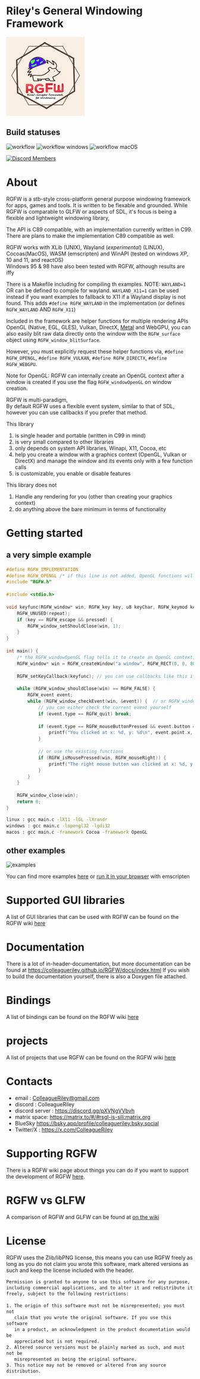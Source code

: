 # Riley's General Windowing Framework
![THE RGFW Logo](https://github.com/ColleagueRiley/RGFW/blob/main/logo.png?raw=true)

## Build statuses
![workflow](https://github.com/ColleagueRiley/RGFW/actions/workflows/linux.yml/badge.svg)
![workflow windows](https://github.com/ColleagueRiley/RGFW/actions/workflows/windows.yml/badge.svg)
![workflow macOS](https://github.com/ColleagueRiley/RGFW/actions/workflows/macos.yml/badge.svg)

[![Discord Members](https://img.shields.io/discord/829003376532258816.svg?label=Discord&logo=discord)](https://discord.gg/pXVNgVVbvh)

# About
RGFW is a stb-style cross-platform general purpose windowing framework for apps, games and tools. It is written to be flexable and grounded. While RGFW is comparable to GLFW or aspects of SDL, it's focus is being a flexible and lightweight windowing library,

The API is C89 compatible, with an implementation currently written in C99. There are plans to make the implementation C89 compatible as well.

RGFW works with XLib (UNIX), Wayland (*experimental*) (LINUX), Cocoas(MacOS), WASM (emscripten) and WinAPI (tested on windows *XP*, 10 and 11, and reactOS)\
Windows 95 & 98 have also been tested with RGFW, although results are iffy

There is a Makefile including for compiling th examples. NOTE: `WAYLAND=1` OR  can be defined to compile for wayland. `WAYLAND_X11=1` can be used instead if you want examples to fallback to X11 if a Wayland display is not found. This adds `#define RGFW_WAYLAND` in the implementation (or defines `RGFW_WAYLAND` AND `RGFW_X11`)

Included in the framework are helper functions for multiple rendering APIs OpenGL (Native, EGL, GLES), Vulkan, DirectX, [Metal](https://github.com/ColleagueRiley/RGFW/blob/main/examples/metal/metal.m) and WebGPU, you can also easily blit raw data directly onto the window with the `RGFW_surface` object using `RGFW_window_blitSurface`.

However, you must explicitly request these helper functions via, `#define RGFW_OPENGL`, `#define RGFW_VULKAN`, `#define RGFW_DIRECTX`, `#define RGFW_WEBGPU`.

Note for OpenGL: RGFW can internally create an OpenGL context after a window is created if you use the flag `RGFW_windowOpenGL` on window creation.

RGFW is multi-paradigm,\
By default RGFW uses a flexible event system, similar to that of SDL, however you can use callbacks if you prefer that method.

This library

1) is single header and portable (written in C99 in mind)
2) is very small compared to other libraries
3) only depends on system API libraries, Winapi, X11, Cocoa, etc
4) help you create a window with a graphics context (OpenGL, Vulkan or DirectX) and manage the window and its events only with a few function calls
5) is customizable, you enable or disable features

This library does not

1) Handle any rendering for you (other than creating your graphics context)
2) do anything above the bare minimum in terms of functionality

# Getting started
## a very simple example
```c
#define RGFW_IMPLEMENTATION
#define RGFW_OPENGL /* if this line is not added, OpenGL functions will not be included */
#include "RGFW.h"

#include <stdio.h>

void keyfunc(RGFW_window* win, RGFW_key key, u8 keyChar, RGFW_keymod keyMod, RGFW_bool repeat, RGFW_bool pressed) {
    RGFW_UNUSED(repeat);
    if (key == RGFW_escape && pressed) {
        RGFW_window_setShouldClose(win, 1);
    }
}

int main() {
    /* the RGFW_windowOpenGL flag tells it to create an OpenGL context, but you can also create your own with RGFW_window_createContext_OpenGL */
    RGFW_window* win = RGFW_createWindow("a window", RGFW_RECT(0, 0, 800, 600), RGFW_windowCenter | RGFW_windowNoResize | RGFW_windowOpenGL);

    RGFW_setKeyCallback(keyfunc); // you can use callbacks like this if you want

    while (RGFW_window_shouldClose(win) == RGFW_FALSE) {
        RGFW_event event;
        while (RGFW_window_checkEvent(win, &event)) {  // or RGFW_window_checkEvents(); if you only want callbacks
            // you can either check the current event yourself
            if (event.type == RGFW_quit) break;

            if (event.type == RGFW_mouseButtonPressed && event.button == RGFW_mouseLeft) {
                printf("You clicked at x: %d, y: %d\n", event.point.x, event.point.y);
            }

            // or use the existing functions
            if (RGFW_isMousePressed(win, RGFW_mouseRight)) {
                printf("The right mouse button was clicked at x: %d, y: %d\n", event.point.x, event.point.y);
            }
        }
    }

    RGFW_window_close(win);
    return 0;
}
```


```sh
linux : gcc main.c -lX11 -lGL -lXrandr
windows : gcc main.c -lopengl32 -lgdi32
macos : gcc main.c -framework Cocoa -framework OpenGL
```

## other examples
![examples](screenshot.PNG)

You can find more examples [here](examples) or [run it in your browser](https://colleagueriley.github.io/RGFW/) with emscripten

# Supported GUI libraries
A list of GUI libraries that can be used with RGFW can be found on the RGFW wiki [here](https://github.com/colleagueriley/RGFW/wiki/GUI-libraries-that-can-be-used-with-RGFW)

# Documentation
There is a lot of in-header-documentation, but more documentation can be found at https://colleagueriley.github.io/RGFW/docs/index.html
If you wish to build the documentation yourself, there is also a Doxygen file attached.

# Bindings
A list of bindings can be found on the RGFW wiki [here](https://github.com/ColleagueRiley/RGFW/wiki/Bindings)

# projects
A list of projects that use RGFW can be found on the RGFW wiki [here](https://github.com/ColleagueRiley/RGFW/wiki/Projects-that-use-RGFW)

# Contacts
- email : ColleagueRiley@gmail.com
- discord : ColleagueRiley
- discord server : https://discord.gg/pXVNgVVbvh
- matrix space: https://matrix.to/#/#rsgl-is-sili:matrix.org
- BlueSky https://bsky.app/profile/colleagueriley.bsky.social
- Twitter/X : https://x.com/ColleagueRiley

# Supporting RGFW
  There is a RGFW wiki page about things you can do if you want to support the development of RGFW [here](https://github.com/ColleagueRiley/RGFW/wiki/Supporting-RGFW).

# RGFW vs GLFW
A comparison of RGFW and GLFW can be found at [on the wiki](https://github.com/ColleagueRiley/RGFW/wiki/RGFW-vs-GLFW)

# License
RGFW uses the Zlib/libPNG license, this means you can use RGFW freely as long as you do not claim you wrote this software, mark altered versions as such and keep the license included with the header.

```
Permission is granted to anyone to use this software for any purpose,
including commercial applications, and to alter it and redistribute it
freely, subject to the following restrictions:

1. The origin of this software must not be misrepresented; you must not
   claim that you wrote the original software. If you use this software
   in a product, an acknowledgment in the product documentation would be
   appreciated but is not required.
2. Altered source versions must be plainly marked as such, and must not be
   misrepresented as being the original software.
3. This notice may not be removed or altered from any source distribution.
```
